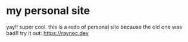 # my personal site
yay!! super cool. this is a redo of personal site because the old one was bad!! try it out: https://raynec.dev
